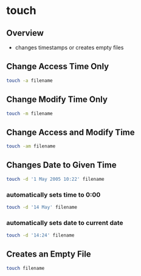 # touch

## Overview

* changes timestamps or creates empty files

## Change Access Time Only

```bash
touch -a filename
```

## Change Modify Time Only

```bash
touch -m filename
```

## Change Access and Modify Time

```bash
touch -am filename
```

## Changes Date to Given Time

```bash
touch -d '1 May 2005 10:22' filename
```

### **automatically sets time to 0:00**

```bash
touch -d '14 May' filename
```

### **automatically sets date to current date**

```bash
touch -d '14:24' filename
```

## Creates an Empty File

```bash
touch filename
```
